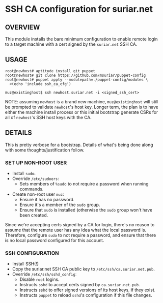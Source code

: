 # SSH CA configuration for suriar.net

## OVERVIEW
This module installs the bare minimum configuration to enable remote login to a
target machine with a cert signed by the `suriar.net` SSH CA.

## USAGE

    root@newhost# aptitude install git puppet
    root@newhost# git clone https://github.com/msuriar/puppet-config
    root@newhost# puppet apply --modulepath=./puppet-config/modules \
      <(echo 'include ssh_ca_cfg')

    muz@existinghost$ ssh newhost.suriar.net -i <signed_ssh_cert>

NOTE: assuming `newhost` is a brand new machine, `muz@existinghost` will still be
prompted to validate `newhost`'s host key. Longer term, the plan is to have
either the machine install process or this initial bootstrap generate CSRs for
all of `newhost`'s SSH host keys with the CA.

## DETAILS

This is pretty verbose for a bootstrap. Details of what's being done along
with some thoughts/justification follow.

### SET UP NON-ROOT USER

- Install `sudo`.
- Override `/etc/sudoers`:
  - Sets members of `%sudo` to not require a password when running commands.
- Create non-root user `muz`:
  - Ensure it has no password.
  - Ensure it's a member of the `sudo` group.
  - Ensure that `sudo` is installed (otherwise the `sudo` group won't have been
    created.

Since we're accepting certs signed by a CA for login, there's no reason to
assume that the remote user has any idea what the local password is. Therefore,
configure `sudo` to not require a password, and ensure that there is no local
password configured for this account.

### SSH CONFIGURATION

- Install SSH(!)
- Copy the suriar.net SSH CA public key to `/etc/ssh/ca.suriar.net.pub`.
- Override `/etc/ssh/sshd_config`:
  - Disable `root` logins.
  - Instructs `sshd` to accept certs signed by `ca.suriar.net.pub`.
  - Instructs `sshd` to offer signed versions of its host keys, if they exist.
  - Instructs `puppet` to reload `sshd`'s configuration if this file changes.
